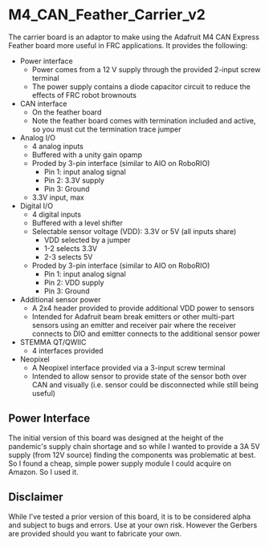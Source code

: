 # M4_CAN_Feather_Carrier_v2

The carrier board is an adaptor to make using the Adafruit M4 CAN Express
Feather board more useful in FRC applications.  It provides the following:
- Power interface
  - Power comes from a 12 V supply through the provided 2-input screw terminal
  - The power supply contains a diode capacitor circuit to reduce the effects of FRC robot brownouts
- CAN interface
  - On the feather board
  - Note the feather board comes with termination included and active, so you must cut the termination trace jumper
- Analog I/O
  - 4 analog inputs
  - Buffered with a unity gain opamp
  - Proded by 3-pin interface (similar to AIO on RoboRIO)
    - Pin 1: input analog signal
    - Pin 2: 3.3V supply
    - Pin 3: Ground
  - 3.3V input, max
- Digital I/O
  - 4 digital inputs
  - Buffered with a level shifter
  - Selectable sensor voltage (VDD): 3.3V or 5V (all inputs share)
    - VDD selected by a jumper
    - 1-2 selects 3.3V
    - 2-3 selects 5V
  - Proded by 3-pin interface (similar to AIO on RoboRIO)
    - Pin 1: input analog signal
    - Pin 2: VDD supply
    - Pin 3: Ground
- Additional sensor power
	- A 2x4 header provided to provide additional VDD power to sensors
    - Intended for Adafruit beam break emitters or other multi-part sensors using an emitter and receiver pair where the receiver connects to DIO and emitter connects to the additional sensor power
- STEMMA QT/QWIIC
  - 4 interfaces provided
- Neopixel
  - A Neopixel interface provided via a 3-input screw terminal
  - Intended to allow sensor to provide state of the sensor both over CAN and visually (i.e. sensor could be disconnected while still being useful)

## Power Interface
The initial version of this board was designed at the height of the pandemic's supply
chain shortage and so while I wanted to provide a 3A 5V supply (from 12V source) finding
the components was problematic at best. So I found a cheap, simple power supply module I
could acquire on Amazon. So I used it.

## Disclaimer
While I've tested a prior version of this board, it is to be considered alpha and subject
to bugs and errors. Use at your own risk.  However the Gerbers are provided should you
want to fabricate your own.
